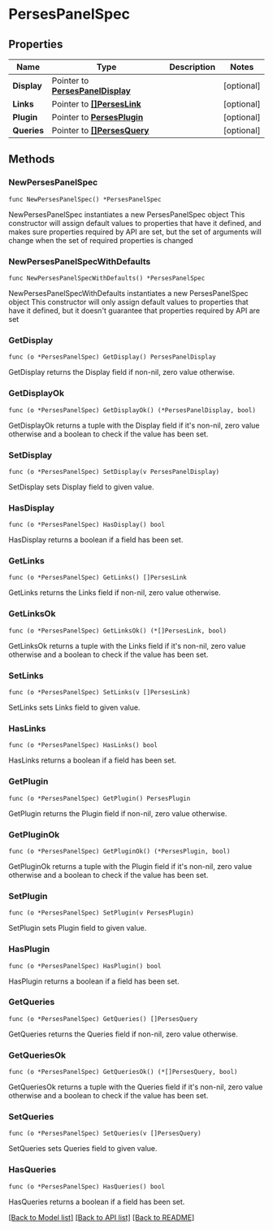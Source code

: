 # PersesPanelSpec

## Properties

Name | Type | Description | Notes
------------ | ------------- | ------------- | -------------
**Display** | Pointer to [**PersesPanelDisplay**](PersesPanelDisplay.md) |  | [optional] 
**Links** | Pointer to [**[]PersesLink**](PersesLink.md) |  | [optional] 
**Plugin** | Pointer to [**PersesPlugin**](PersesPlugin.md) |  | [optional] 
**Queries** | Pointer to [**[]PersesQuery**](PersesQuery.md) |  | [optional] 

## Methods

### NewPersesPanelSpec

`func NewPersesPanelSpec() *PersesPanelSpec`

NewPersesPanelSpec instantiates a new PersesPanelSpec object
This constructor will assign default values to properties that have it defined,
and makes sure properties required by API are set, but the set of arguments
will change when the set of required properties is changed

### NewPersesPanelSpecWithDefaults

`func NewPersesPanelSpecWithDefaults() *PersesPanelSpec`

NewPersesPanelSpecWithDefaults instantiates a new PersesPanelSpec object
This constructor will only assign default values to properties that have it defined,
but it doesn't guarantee that properties required by API are set

### GetDisplay

`func (o *PersesPanelSpec) GetDisplay() PersesPanelDisplay`

GetDisplay returns the Display field if non-nil, zero value otherwise.

### GetDisplayOk

`func (o *PersesPanelSpec) GetDisplayOk() (*PersesPanelDisplay, bool)`

GetDisplayOk returns a tuple with the Display field if it's non-nil, zero value otherwise
and a boolean to check if the value has been set.

### SetDisplay

`func (o *PersesPanelSpec) SetDisplay(v PersesPanelDisplay)`

SetDisplay sets Display field to given value.

### HasDisplay

`func (o *PersesPanelSpec) HasDisplay() bool`

HasDisplay returns a boolean if a field has been set.

### GetLinks

`func (o *PersesPanelSpec) GetLinks() []PersesLink`

GetLinks returns the Links field if non-nil, zero value otherwise.

### GetLinksOk

`func (o *PersesPanelSpec) GetLinksOk() (*[]PersesLink, bool)`

GetLinksOk returns a tuple with the Links field if it's non-nil, zero value otherwise
and a boolean to check if the value has been set.

### SetLinks

`func (o *PersesPanelSpec) SetLinks(v []PersesLink)`

SetLinks sets Links field to given value.

### HasLinks

`func (o *PersesPanelSpec) HasLinks() bool`

HasLinks returns a boolean if a field has been set.

### GetPlugin

`func (o *PersesPanelSpec) GetPlugin() PersesPlugin`

GetPlugin returns the Plugin field if non-nil, zero value otherwise.

### GetPluginOk

`func (o *PersesPanelSpec) GetPluginOk() (*PersesPlugin, bool)`

GetPluginOk returns a tuple with the Plugin field if it's non-nil, zero value otherwise
and a boolean to check if the value has been set.

### SetPlugin

`func (o *PersesPanelSpec) SetPlugin(v PersesPlugin)`

SetPlugin sets Plugin field to given value.

### HasPlugin

`func (o *PersesPanelSpec) HasPlugin() bool`

HasPlugin returns a boolean if a field has been set.

### GetQueries

`func (o *PersesPanelSpec) GetQueries() []PersesQuery`

GetQueries returns the Queries field if non-nil, zero value otherwise.

### GetQueriesOk

`func (o *PersesPanelSpec) GetQueriesOk() (*[]PersesQuery, bool)`

GetQueriesOk returns a tuple with the Queries field if it's non-nil, zero value otherwise
and a boolean to check if the value has been set.

### SetQueries

`func (o *PersesPanelSpec) SetQueries(v []PersesQuery)`

SetQueries sets Queries field to given value.

### HasQueries

`func (o *PersesPanelSpec) HasQueries() bool`

HasQueries returns a boolean if a field has been set.


[[Back to Model list]](../README.md#documentation-for-models) [[Back to API list]](../README.md#documentation-for-api-endpoints) [[Back to README]](../README.md)


